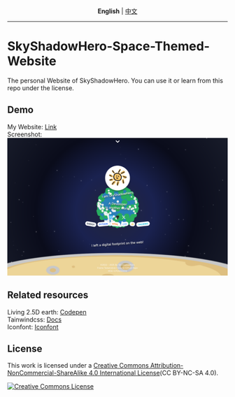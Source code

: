 <div align="center">
  <strong>English</strong> | <a href="./READMECN.md">中文</a>
</div>

---

# SkyShadowHero-Space-Themed-Website
The personal Website of SkyShadowHero.
You can use it or learn from this repo under the license.
## Demo
My Website: [Link](https://www.skyshadow.fun)  
Screenshot:
![Homepage](/image.png)
## Related resources
Living 2.5D earth: [Codepen](https://codepen.io/ferronsays/pen/AwgQVG)  
Tainwindcss: [Docs](https://tailwindcss.com/)  
Iconfont: [Iconfont](https://www.iconfont.cn/)
## License
This work is licensed under a [Creative Commons Attribution-NonCommercial-ShareAlike 4.0 International License](https://creativecommons.org/licenses/by-nc-sa/4.0/)(CC BY-NC-SA 4.0).

<a rel="license" href="https://creativecommons.org/licenses/by-nc-sa/4.0/">
  <img alt="Creative Commons License" style="border-width:0" src="https://i.creativecommons.org/l/by-nc-sa/4.0/88x31.png" />
</a>
